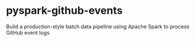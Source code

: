 # pyspark-github-events
Build a production-style batch data pipeline using Apache Spark to process GitHub event logs
